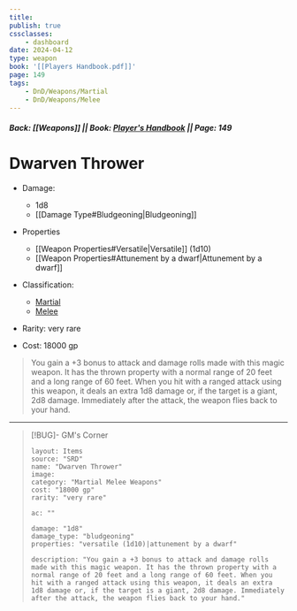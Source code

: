 ```yaml
---
title:
publish: true
cssclasses:
    - dashboard
date: 2024-04-12
type: weapon
book: '[[Players Handbook.pdf]]'
page: 149
tags:
    - DnD/Weapons/Martial
    - DnD/Weapons/Melee
---
```


##### Back: [[Weapons]] || Book: [Player's Handbook](https://drive.google.com/drive/folders/1O5bhpYizcIT5xxAoLOuzCRht_PVS7VSG?usp=sharing) || Page: 149

# Dwarven Thrower


- Damage:
    - 1d8
	- [[Damage Type#Bludgeoning|Bludgeoning]]
- Properties
    - [[Weapon Properties#Versatile|Versatile]] (1d10)
    - [[Weapon Properties#Attunement by a dwarf|Attunement by a dwarf]]

- Classification:
    - [Martial](https://benl0.github.io/The-Editors-Dungeon/tags/DnD/Weapons/Martial)
    - [Melee](https://benl0.github.io/The-Editors-Dungeon/tags/DnD/Weapons/Melee)
- Rarity: very rare
- Cost: 18000 gp

> You gain a +3 bonus to attack and damage rolls made with this magic weapon. It has the thrown property with a normal range of 20 feet and a long range of 60 feet. When you hit with a ranged attack using this weapon, it deals an extra 1d8 damage or, if the target is a giant, 2d8 damage. Immediately after the attack, the weapon flies back to your hand.

---

> [!BUG]- GM's Corner
>
> ```statblock
> layout: Items
> source: "SRD"
> name: "Dwarven Thrower"
> image: 
> category: "Martial Melee Weapons"
> cost: "18000 gp"
> rarity: "very rare"
>
> ac: ""
>
> damage: "1d8"
> damage_type: "bludgeoning"
> properties: "versatile (1d10)|attunement by a dwarf"
>
> description: "You gain a +3 bonus to attack and damage rolls made with this magic weapon. It has the thrown property with a normal range of 20 feet and a long range of 60 feet. When you hit with a ranged attack using this weapon, it deals an extra 1d8 damage or, if the target is a giant, 2d8 damage. Immediately after the attack, the weapon flies back to your hand."
> ```
